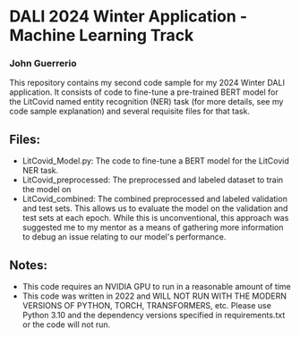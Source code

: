 # DALI 2024 Winter Application - Machine Learning Track
### John Guerrerio

This repository contains my second code sample for my 2024 Winter DALI application.  It consists of code
to fine-tune a pre-trained BERT model for the LitCovid named entity recognition (NER) task (for more details, see my code sample explanation)
and several requisite files for that task.

## Files:
- LitCovid_Model.py: The code to fine-tune a BERT model for the LitCovid NER task.
- LitCovid_preprocessed: The preprocessed and labeled dataset to train the model on
- LitCovid_combined: The combined preprocessed and labeled validation and test sets.  This allows us to evaluate the model
on the validation and test sets at each epoch.  While this is unconventional, this approach was suggested me to my mentor 
as a means of gathering more information to debug an issue relating to our model's performance.

## Notes:
- This code requires an NVIDIA GPU to run in a reasonable amount of time
- This code was written in 2022 and WILL NOT RUN WITH THE MODERN VERSIONS OF PYTHON, TORCH, TRANSFORMERS, etc.  Please use Python 3.10
and the dependency versions specified in requirements.txt or the code will not run.